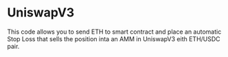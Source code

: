 # UniswapV3

This code allows you to send ETH to smart contract and place an automatic Stop Loss that sells the position inta an AMM in UniswapV3 eith ETH/USDC pair.
